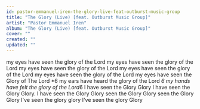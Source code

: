 ```yaml
---
id: pastor-emmanuel-iren-the-glory-live-feat-outburst-music-group
title: "The Glory (Live) [feat. Outburst Music Group]"
artist: "Pastor Emmanuel Iren"
album: "The Glory (Live) [feat. Outburst Music Group]"
cover: ""
created: ""
updated: ""
---
```


my eyes have seen the glory of the Lord
my eyes have seen the glory of the Lord
my eyes have seen the glory of the Lord
my eyes have seen the glory of the Lord
my eyes have seen the glory of the Lord
my eyes have seen the Glory of The Lord *6
my ears have heard the glory of the Lord *6
my hands have felt the glory of the Lord*6
I have seen the Glory
Glory
I have seen the Glory
Glory.
I have seen the Glory
Glory
seen the Glory
Glory
seen the Glory
Glory
I've seen the glory
glory
I've seen the glory
Glory